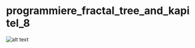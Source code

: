 # programmiere_fractal_tree_and_kapitel_8

![alt text](https://github.com/[TheFruitDude]/[fractal_trees]/blob/[branch]/tree.png?raw=true)
